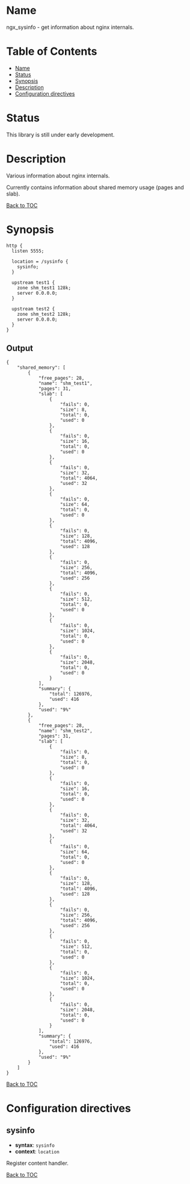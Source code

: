 Name
====

ngx_sysinfo - get information about nginx internals.

Table of Contents
=================

* [Name](#name)
* [Status](#status)
* [Synopsis](#synopsis)
* [Description](#description)
* [Configuration directives](#configuration-directives)

Status
======

This library is still under early development.

Description
===========

Various information about nginx internals.

Currently contains information about shared memory usage (pages and slab).

[Back to TOC](#table-of-contents)

Synopsis
========

```nginx
http {
  listen 5555;

  location = /sysinfo {
    sysinfo;
  }

  upstream test1 {
    zone shm_test1 128k;
    server 0.0.0.0;
  }

  upstream test2 {
    zone shm_test2 128k;
    server 0.0.0.0;
  }
}
```

Output
------
```
{
    "shared_memory": [
        {
            "free_pages": 28,
            "name": "shm_test1",
            "pages": 31,
            "slab": [
                {
                    "fails": 0,
                    "size": 8,
                    "total": 0,
                    "used": 0
                },
                {
                    "fails": 0,
                    "size": 16,
                    "total": 0,
                    "used": 0
                },
                {
                    "fails": 0,
                    "size": 32,
                    "total": 4064,
                    "used": 32
                },
                {
                    "fails": 0,
                    "size": 64,
                    "total": 0,
                    "used": 0
                },
                {
                    "fails": 0,
                    "size": 128,
                    "total": 4096,
                    "used": 128
                },
                {
                    "fails": 0,
                    "size": 256,
                    "total": 4096,
                    "used": 256
                },
                {
                    "fails": 0,
                    "size": 512,
                    "total": 0,
                    "used": 0
                },
                {
                    "fails": 0,
                    "size": 1024,
                    "total": 0,
                    "used": 0
                },
                {
                    "fails": 0,
                    "size": 2048,
                    "total": 0,
                    "used": 0
                }
            ],
            "summary": {
                "total": 126976,
                "used": 416
            },
            "used": "9%"
        },
        {
            "free_pages": 28,
            "name": "shm_test2",
            "pages": 31,
            "slab": [
                {
                    "fails": 0,
                    "size": 8,
                    "total": 0,
                    "used": 0
                },
                {
                    "fails": 0,
                    "size": 16,
                    "total": 0,
                    "used": 0
                },
                {
                    "fails": 0,
                    "size": 32,
                    "total": 4064,
                    "used": 32
                },
                {
                    "fails": 0,
                    "size": 64,
                    "total": 0,
                    "used": 0
                },
                {
                    "fails": 0,
                    "size": 128,
                    "total": 4096,
                    "used": 128
                },
                {
                    "fails": 0,
                    "size": 256,
                    "total": 4096,
                    "used": 256
                },
                {
                    "fails": 0,
                    "size": 512,
                    "total": 0,
                    "used": 0
                },
                {
                    "fails": 0,
                    "size": 1024,
                    "total": 0,
                    "used": 0
                },
                {
                    "fails": 0,
                    "size": 2048,
                    "total": 0,
                    "used": 0
                }
            ],
            "summary": {
                "total": 126976,
                "used": 416
            },
            "used": "9%"
        }
    ]
}
```

[Back to TOC](#table-of-contents)

Configuration directives
========================

sysinfo
-------
* **syntax**: `sysinfo`
* **context**: `location`

Register content handler.

[Back to TOC](#table-of-contents)
